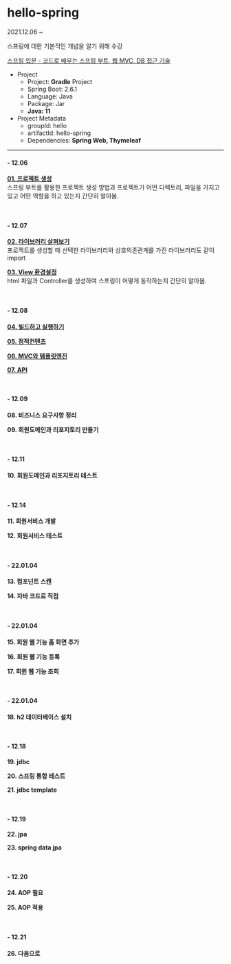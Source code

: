 # hello-spring

2021.12.06 ~ 

스프링에 대한 기본적인 개념을 알기 위해 수강

[스프링 입문 - 코드로 배우는 스프링 부트, 웹 MVC, DB 접근 기술](https://youtube.com/playlist?list=PLumVmq_uRGHgBrimIp2-7MCnoPUskVMnd)

- Project
  - Project: **Gradle** Project
  - Spring Boot: 2.6.1
  - Language: Java
  - Package: Jar
  - **Java: 11**
- Project Metadata
  - groupId: hello
  - artifactId: hello-spring
  - Dependencies: **Spring Web, Thymeleaf**
  
---

#### - 12.06
**[01. 프로젝트 생성](https://zeroh0.github.io/java/hello_spring_1/)**  
스프링 부트를 활용한 프로젝트 생성 방법과 프로젝트가 어떤 디렉토리, 파일을 가지고 있고 어떤 역할을 하고 있는지 간단히 알아봄.

<br>

#### - 12.07
**[02. 라이브러리 살펴보기](https://zeroh0.github.io/java/hello_spring_2/)**  
프로젝트를 생성할 때 선택한 라이브러리와 상호의존관계를 가진 라이브러리도 같이 import

**[03. View 환경설정](https://zeroh0.github.io/java/hello_spring_3/)**  
html 파일과 Controller를 생성하여 스프링이 어떻게 동작하는지 간단히 알아봄.

<br>

#### - 12.08
**[04. 빌드하고 실행하기](https://zeroh0.github.io/java/hello_spring_4/)**

**[05. 정적컨텐츠](https://zeroh0.github.io/java/hello_spring_5/)**

**[06. MVC와 템플릿엔진](https://zeroh0.github.io/java/hello_spring_6/)**

**[07. API](https://zeroh0.github.io/java/hello_spring_7/)**

<br>

#### - 12.09

**08. 비즈니스 요구사항 정리**

**09. 회원도메인과 리포지토리 만들기**

<br>

#### - 12.11

**10. 회원도메인과 리포지토리 테스트**

<br>

#### - 12.14

**11. 회원서비스 개발**

**12. 회원서비스 테스트**

<br>

#### - 22.01.04

**13. 컴포넌트 스캔**

**14. 자바 코드로 직접**

<br>

#### - 22.01.04

**15. 회원 웹 기능 홈 화면 추가**

**16. 회원 웹 기능 등록**

**17. 회원 웹 기능 조회**

<br>

#### - 22.01.04

**18. h2 데이터베이스 설치**

<br>

#### - 12.18

**19. jdbc**

**20. 스프링 통합 테스트**

**21. jdbc template**

<br>

#### - 12.19

**22. jpa**

**23. spring data jpa**

<br>

#### - 12.20

**24. AOP 필요**

**25. AOP 적용**

<br>

#### - 12.21
**26. 다음으로**
